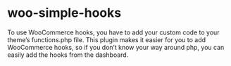 # woo-simple-hooks
To use WooCommerce hooks, you have to add your custom code to your theme’s functions.php file. This plugin makes it easier for you to add WooCommerce hooks, so if you don’t know your way around php, you can easily add the hooks from the dashboard.
